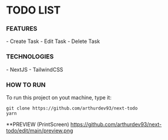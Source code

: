 <h1>TODO LIST</h1>

<h3>FEATURES</h3>
- Create Task
- Edit Task
- Delete Task

<h3>TECHNOLOGIES</h3>
- NextJS
- TailwindCSS

<h3>HOW TO RUN</h3>
To run this project on yout machine, type it:

```
git clone https://github.com/arthurdev93/next-todo
yarn
```

**PREVIEW (PrintScreen)
https://github.com/arthurdev93/next-todo/edit/main/preview.png
